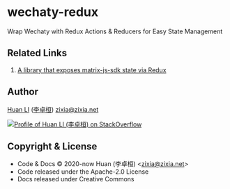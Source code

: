 # wechaty-redux

Wrap Wechaty with Redux Actions &amp; Reducers for Easy State Management

## Related Links

1. [A library that exposes matrix-js-sdk state via Redux](https://github.com/lukebarnard1/matrix-redux-wrap)

## Author

[Huan LI](https://github.com/huan) ([李卓桓](http://linkedin.com/in/zixia)) zixia@zixia.net

[![Profile of Huan LI (李卓桓) on StackOverflow](https://stackexchange.com/users/flair/265499.png)](https://stackexchange.com/users/265499)

## Copyright & License

* Code & Docs © 2020-now Huan (李卓桓) \<zixia@zixia.net\>
* Code released under the Apache-2.0 License
* Docs released under Creative Commons
